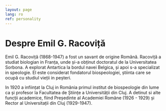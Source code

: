 ```yaml
---
layout: page
lang: ro
ref: personality
---
```


# Despre Emil G. Racoviță

Emil G. Racoviță (1868-1947) a fost un savant de origine
Română. Racoviță a studiat biologian in Franța, unde și-a obținut
doctoratul de la Universitatea Sorbona. A explorat Antartica la bordul
navei Belgica, și apoi s-a specializat in speologie. El este
considerat fondatorul biospeologiei, știinta care se ocupă cu studiul
vieții in peșteri.

In 1920 a inființat la Cluj in România primul institut de
biospeologie din lume ca și profesor la Facultatea de Științe a
Universității din Cluj. A detinut si alte funcții academice, fiind
Președinte al Academiei Române (1926 - 1929) și Rector al
Universitații din Cluj (1929-1947).
